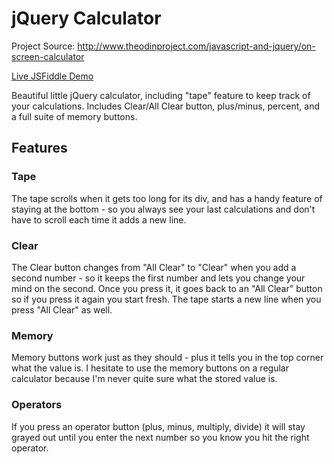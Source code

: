 # jQuery Calculator

Project Source: http://www.theodinproject.com/javascript-and-jquery/on-screen-calculator

[Live JSFiddle Demo](http://katesjquerycalculator.surge.sh/)

Beautiful little jQuery calculator, including "tape" feature to keep track of your calculations. Includes Clear/All Clear button, plus/minus, percent, and a full suite of memory buttons.

## Features 

### Tape 

The tape scrolls when it gets too long for its div, and has a handy feature of staying at the bottom - so you always see your last calculations and don't have to scroll each time it adds a new line. 

### Clear

The Clear button changes from "All Clear" to "Clear" when you add a second number - so it keeps the first number and lets you change your mind on the second. Once you press it, it goes back to an "All Clear" button so if you press it again you start fresh. The tape starts a new line when you press "All Clear" as well. 

### Memory

Memory buttons work just as they should - plus it tells you in the top corner what the value is. I hesitate to use the memory buttons on a regular calculator because I'm never quite sure what the stored value is. 

### Operators

If you press an operator button (plus, minus, multiply, divide) it will stay grayed out until you enter the next number so you know you hit the right operator. 
